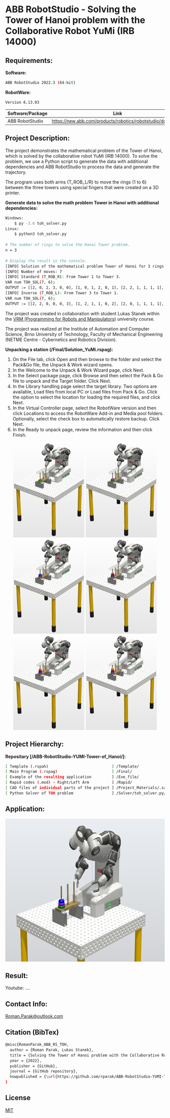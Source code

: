 # ABB RobotStudio - Solving the Tower of Hanoi problem with the Collaborative Robot YuMi (IRB 14000)

## Requirements:

**Software:**
```bash
ABB RobotStudio 2022.3 (64-bit)
```

**RobotWare:**
```bash
Version 6.13.03
```

| Software/Package      | Link                                                                                  |
| --------------------- | ------------------------------------------------------------------------------------- |
| ABB RobotStudio       | https://new.abb.com/products/robotics/robotstudio/downloads                           |

## Project Description:
The project demonstrates the mathematical problem of the Tower of Hanoi, which is solved by the collaborative robot YuMi (IRB 14000). To solve the problem, we use a Python script to generate the data with additional dependencies and ABB RobotStudio to process the data and generate the trajectory. 

The program uses both arms (T_ROB_L/R) to move the rings (1 to 6) between the three towers using special fingers that were created on a 3D printer.

**Generate data to solve the math problem Tower in Hanoi with additional dependencies:**
```bash
Windows:
    $ py -3.6 toh_solver.py
Linux:
    $ python3 toh_solver.py

# The number of rings to solve the Hanoi Tower problem.
n = 3

# Display the result in the console.
[INFO] Solution of the mathematical problem Tower of Hanoi for 3 rings.
[INFO] Number of moves: 7
[INFO] Standard (T_ROB_R): From Tower 1 to Tower 3.
VAR num TOH_SOL(7, 6);
OUTPUT := [[2, 0, 2, 3, 0, 0], [1, 0, 1, 2, 0, 1], [2, 2, 1, 1, 1, 1], [0, 0, 2, 1, 2, 0], [2, 1, 0, 0, 2, 1], [1, 1, 2, 1, 1, 1], [2, 0, 2, 1, 0, 2]]
[INFO] Inverse (T_ROB_L): From Tower 3 to Tower 1.
VAR num TOH_SOL(7, 6);
OUTPUT := [[2, 2, 0, 0, 0, 3], [1, 2, 1, 1, 0, 2], [2, 0, 1, 1, 1, 1], [0, 2, 0, 0, 2, 1], [2, 1, 2, 1, 2, 0], [1, 1, 0, 1, 1, 1], [2, 2, 0, 2, 0, 1]]
```

The project was created in collaboration with student Lukas Stanek within the [VRM (Programming for Robots and Manipulators)](https://github.com/rparak/Programming-for-robots-and-manipulators-VRM) university course.

The project was realized at the Institute of Automation and Computer Science, Brno University of Technology, Faculty of Mechanical Engineering (NETME Centre - Cybernetics and Robotics Division).

**Unpacking a station (/Final/Solution_YuMi.rspag):**
1. On the File tab, click Open and then browse to the folder and select the Pack&Go file, the Unpack & Work wizard opens.
2. In the Welcome to the Unpack & Work Wizard page, click Next.
3. In the Select package page, click Browse and then select the Pack & Go file to unpack and the Target folder. Click Next.
4. In the Library handling page select the target library. Two options are available, Load files from local PC or Load files from Pack & Go. Click the option to select the location for loading the required files, and click Next.
5. In the Virtual Controller page, select the RobotWare version and then click Locations to access the RobotWare Add-in and Media pool folders. Optionally, select the check box to automatically restore backup. Click Next.
6. In the Ready to unpack page, review the information and then click Finish.

<p align="center">
  <img src="https://github.com/rparak/ABB-RobotStudio-YUMI-Tower-of_Hanoi/blob/main/images/RS_R_ID_1.png" width="225" height="300">
  <img src="https://github.com/rparak/ABB-RobotStudio-YUMI-Tower-of_Hanoi/blob/main/images/RS_R_ID_2.png" width="225" height="300">
  <img src="https://github.com/rparak/ABB-RobotStudio-YUMI-Tower-of_Hanoi/blob/main/images/RS_R_ID_3.png" width="225" height="300">
  <img src="https://github.com/rparak/ABB-RobotStudio-YUMI-Tower-of_Hanoi/blob/main/images/RS_R_ID_4.png" width="225" height="300">
  <img src="https://github.com/rparak/ABB-RobotStudio-YUMI-Tower-of_Hanoi/blob/main/images/RS_R_ID_5.png" width="225" height="300">
  <img src="https://github.com/rparak/ABB-RobotStudio-YUMI-Tower-of_Hanoi/blob/main/images/RS_R_ID_6.png" width="225" height="300">
</p>

## Project Hierarchy:

**Repositary [/ABB-RobotStudio-YUMI-Tower-of_Hanoi/]:**

```bash
[ Template (.rspah)                            ] /Template/
[ Main Program (.rspag)                        ] /Final/
[ Example of the resulting application         ] /Exe_file/
[ Rapid codes (.mod) - Right/Left Arm          ] /Rapid/
[ CAD files of individual parts of the project ] /Project_Materials/.sat/
[ Python Solver of TOH problem                 ] /Solver/toh_solver.py/
```

## Application:


<p align="center">
  <img src="https://github.com/rparak/ABB-RobotStudio-YUMI-Tower-of_Hanoi/blob/main/images/RS_Simulation_Workspace.png" width="750" height="450">
</p>

## Result:

Youtube: ....

## Contact Info:
Roman.Parak@outlook.com

## Citation (BibTex)
```bash
@misc{RomanParak_ABB_RS_TOH,
  author = {Roman Parak, Lukas Stanek},
  title = {Solving the Tower of Hanoi problem with the Collaborative Robot YuMi (IRB 14000)},
  year = {2022},
  publisher = {GitHub},
  journal = {GitHub repository},
  howpublished = {\url{https://github.com/rparak/ABB-RobotStudio-YUMI-Tower-of_Hanoi}}
}
```

## License
[MIT](https://choosealicense.com/licenses/mit/)
